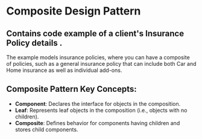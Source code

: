 # Composite Design Pattern

## Contains code example of a client's Insurance Policy details .

The example models insurance policies, where you can have a composite of policies, such as a general insurance policy that can include both Car and Home insurance as well as individual add-ons.

## Composite Pattern Key Concepts:
- **Component**: Declares the interface for objects in the composition.
- **Leaf**: Represents leaf objects in the composition (i.e., objects with no children).
- **Composite**: Defines behavior for components having children and stores child components.

